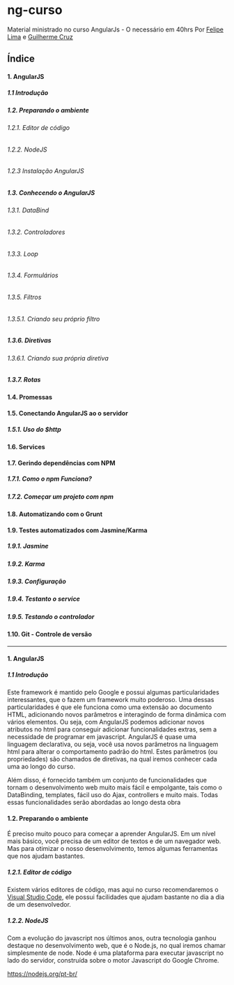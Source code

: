 # ng-curso

Material ministrado no curso AngularJs - O necessário em 40hrs Por [Felipe Lima](https://github.com/felipefasl) e [Guilherme Cruz](https://github.com/sambrmg)

## Índice
#### 1. AngularJS
##### 1.1 Introdução
##### 1.2. Preparando o ambiente
###### 1.2.1. Editor de código
###### 1.2.2. NodeJS
###### 1.2.3 Instalação AngularJS 
##### 1.3. Conhecendo o AngularJS 
###### 1.3.1. DataBind 
###### 1.3.2. Controladores 
###### 1.3.3. Loop 
###### 1.3.4. Formulários 
###### 1.3.5. Filtros 
###### 1.3.5.1. Criando seu próprio filtro 
##### 1.3.6. Diretivas 
###### 1.3.6.1. Criando sua própria diretiva 
##### 1.3.7. Rotas 
#### 1.4. Promessas 
#### 1.5. Conectando AngularJS ao o servidor 
##### 1.5.1. Uso do $http 
#### 1.6. Services 
#### 1.7. Gerindo dependências com NPM 
##### 1.7.1. Como o npm Funciona? 
##### 1.7.2. Começar um projeto com npm 
#### 1.8. Automatizando com o Grunt 
#### 1.9. Testes automatizados com Jasmine/Karma 
##### 1.9.1. Jasmine 
##### 1.9.2. Karma 
##### 1.9.3. Configuração 
##### 1.9.4. Testanto o service 
##### 1.9.5. Testando o controlador 
#### 1.10. Git - Controle de versão 

<hr/>

#### 1. AngularJS
##### 1.1 Introdução

Este framework é mantido pelo Google e possui algumas particularidades interessantes, que o fazem um framework muito poderoso. Uma dessas particularidades é que ele funciona como uma extensão ao documento HTML, adicionando novos parâmetros e interagindo de forma dinâmica com vários elementos. Ou seja, com AngularJS podemos adicionar novos atributos no html para conseguir adicionar funcionalidades extras, sem a necessidade de programar em javascript. AngularJS é quase uma linguagem declarativa, ou seja, você usa novos parâmetros na linguagem html para alterar o comportamento padrão do html. Estes parâmetros (ou propriedades) são chamados de diretivas, na qual iremos conhecer cada uma ao longo do curso. 
 
Além disso, é fornecido também um conjunto de funcionalidades que tornam o desenvolvimento web muito mais fácil e empolgante, tais como o DataBinding, templates, fácil uso do Ajax, controllers e muito mais. Todas essas funcionalidades serão abordadas ao longo desta obra

#### 1.2. Preparando o ambiente 
 
É preciso muito pouco para começar a aprender AngularJS. Em um nível mais básico, você precisa de um editor de textos e de um navegador web. Mas para otimizar o nosso desenvolvimento, temos algumas ferramentas que nos ajudam bastantes. 

##### 1.2.1. Editor de código 
 
Existem vários editores de código, mas aqui no curso recomendaremos o [Visual Studio Code](https://code.visualstudio.com), ele possui facilidades que ajudam bastante no dia a dia de um desenvolvedor.

##### 1.2.2. NodeJS 
 
Com a evolução do javascript nos últimos anos, outra tecnologia ganhou destaque no desenvolvimento web, que é o Node.js, no qual iremos chamar simplesmente de node. Node é uma plataforma para executar javascript no lado do servidor, construída sobre o motor Javascript do Google Chrome. 
 
https://nodejs.org/pt-br/ 
 


